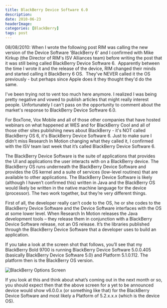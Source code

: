 ```yaml
---
title: BlackBerry Device Software 6.0
description: 
date: 2010-06-23
headerImage: 
categories: [BlackBerry]
tags: post
---
```


08/08/2010: When I wrote the following post RIM was calling the new version of the Device Software 'BlackBerry 6' and I confirmed with Mike Kirkup (the Director of RIM's ISV Alliances team) before writing the post that it was still being called BlackBerry Device Software 6.  Apparently between the time I wrote it and the release of the device, RIM changed their minds and started calling it BlackBerry 6 OS.  They've NEVER called it the OS previously - but perhaps since Apple does it they thought they'd do the same.

I've been trying not to vent too much here anymore. I realized I was being pretty negative and vowed to publish articles that might really interest people. Unfortunately I can't pass on the opportunity to comment about the market's response to BlackBerry Device Software 6.0.

For BoxTone, Vox Mobile and all of those other companies that have hosted webinars on what happened at WES and for BlackBerry Cool and all of those other sites publishing news about BlackBerry - it's NOT called BlackBerry OS 6, it's BlackBerry Device Software 6. Just to make sure I didn’t miss Research In Motion changing what they called it, I confirmed with the ISV team last week that it’s called BlackBerry Device Software 6.

The BlackBerry Device Software is the suite of applications that provides the UI and applications the user interacts with on a BlackBerry device. The BlackBerry OS runs underneath the BlackBerry Device Software and provides the OS kernel and a suite of services (low-level routines) that are available to other applications. The BlackBerry Device Software is likely (although I haven’t confirmed this) written in Java and the BlackBerry OS would likely be written in the native machine language for the device (processor). The two work together, but they’re very different things.

First of all, the developer really can’t code to the OS, he or she codes to the BlackBerry Device Software and the Device Software interfaces with the OS at some lower level. When Research In Motion releases the Java development tools – they release them in conjunction with a BlackBerry Device Software release, not an OS release. It’s the libraries published through the BlackBerry Device Software that a developer uses to build an application.

If you take a look at the screen shot that follows, you’ll see that my BlackBerry Bold 9700 is running BlackBerry Device Software 5.0.0.405 (basically BlackBerry Device Software 5.0) and Platform 5.1.0.112. The platform then is the BlackBerry OS version.

![BlackBerry Options Screen](/images/stories/screenshot-jun2310-083122a.jpg "BlackBerry Options Screen")

If you look at this and think about what’s coming out in the next month or so, you should expect then that the above screen for a yet to be announced device would show v6.0.0.x (or something like that) for the BlackBerry Device Software and most likely a Platform of 5.2.x.x.x (which is the device OS).